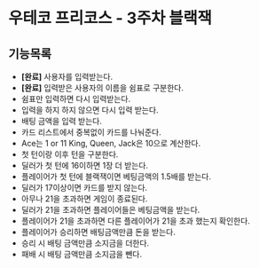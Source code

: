 # 우테코 프리코스 - 3주차 블랙잭

## 기능목록
* **[완료]** 사용자를 입력받는다.
* **[완료]** 입력받은 사용자의 이름을 쉼표로 구분한다.
* 쉼표만 입력하면 다시 입력받는다.
* 입력을 하지 하지 않으면 다시 입력 받는다.
* 배팅 금액을 입력 받는다.
* 카드 리스트에서 중복없이 카드를 나눠준다.
* Ace는 1 or 11 King, Queen, Jack은 10으로 계산한다.
* 첫 턴이랑 이후 턴을 구분한다.
* 딜러가 첫 턴에 16이하면 1장 더 받는다.
* 플레이어가 첫 턴에 블랙잭이면 베팅금액의 1.5배를 받는다.
* 딜러가 17이상이면 카드를 받지 않는다.
* 아무나 21을 초과하면 게임이 종료된다.
* 딜러가 21을 초과하면 플레이어들은 베팅금액을 받는다.
* 플레이어가 21을 초과하면 다른 플레이어가 21을 초과 했는지 확인한다.
* 플레이어가 승리하면 배팅금액만큼 돈을 받는다.
* 승리 시 배팅 금액만큼 소지금을 더한다.
* 패배 시 배팅 금액만큼 소지금을 뺀다.